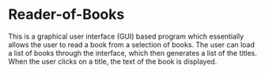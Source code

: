 # Reader-of-Books
This is a graphical user interface (GUI) based program which essentially allows the user to read a book from a selection of
books. The user can load a list of books through the interface, which then generates a list of the titles. When the user
clicks on a title, the text of the book is displayed.
